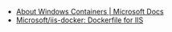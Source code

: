 


- [About Windows Containers | Microsoft Docs ](https://docs.microsoft.com/en-us/virtualization/windowscontainers/about/index)
- [Microsoft/iis-docker: Dockerfile for IIS ](https://github.com/Microsoft/iis-docker)